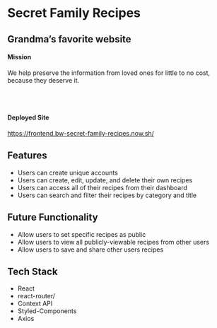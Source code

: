 <h1>Secret Family Recipes</h1>
<h2>Grandma’s favorite website</h2>
<h4>Mission</h4>
<p>We help preserve the information from loved ones for little to no cost, because they deserve it.</p>
<br></br>


<h4>Deployed Site</h4>
<a href="https://frontend.bw-secret-family-recipes.now.sh">https://frontend.bw-secret-family-recipes.now.sh/</a>


## Features
*   Users can create unique accounts
*   Users can create, edit, update, and delete their own recipes
*   Users can access all of their recipes from their dashboard
*   Users can search and filter their recipes by category and title


## Future Functionality

*  Allow users to set specific recipes as public
*  Allow users to view all publicly-viewable recipes from other users
*  Allow users to save and share other users recipes 


## Tech Stack

*   React
*   react-router/
*   Context API
*   Styled-Components
*   Axios









